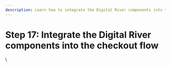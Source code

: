 ```yaml
---
description: Learn how to integrate the Digital River components into the checkout flow.
---
```


# Step 17: Integrate the Digital River components into the checkout flow

\
